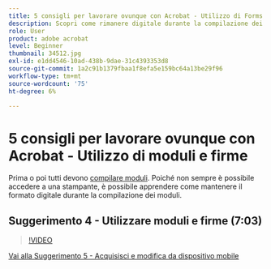 ```yaml
---
title: 5 consigli per lavorare ovunque con Acrobat - Utilizzo di Forms e firme
description: Scopri come rimanere digitale durante la compilazione dei moduli
role: User
product: adobe acrobat
level: Beginner
thumbnail: 34512.jpg
exl-id: e1dd4546-10ad-438b-9dae-31c4393353d8
source-git-commit: 1a2c91b1379fbaa1f8efa5e159bc64a13be29f96
workflow-type: tm+mt
source-wordcount: '75'
ht-degree: 6%

---
```


# 5 consigli per lavorare ovunque con Acrobat - Utilizzo di moduli e firme

Prima o poi tutti devono [compilare moduli](https://www.adobe.com/it/acrobat/online/sign-pdf.html). Poiché non sempre è possibile accedere a una stampante, è possibile apprendere come mantenere il formato digitale durante la compilazione dei moduli.

## Suggerimento 4 - Utilizzare moduli e firme (7:03)

>[!VIDEO](https://video.tv.adobe.com/v/34512?hidetitle=true)

[Vai alla Suggerimento 5 - Acquisisci e modifica da dispositivo mobile](scan-and-edit-on-mobile.md)